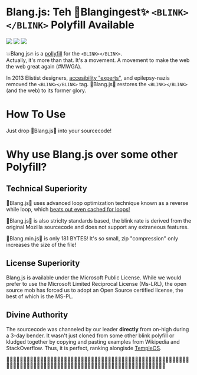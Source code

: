 Blang.js: Teh 💎Blangingest✨ `<BLINK></BLINK>` Polyfill Available
==================================================================
<img src="https://img.shields.io/badge/build-passing-green.svg">
<img src="https://img.shields.io/badge/coverage-100%25-green.svg">
<img src="https://img.shields.io/packagist/dm/doctrine/orm.svg">

💥Blang.js🔥 is a <a href="https://en.wikipedia.org/wiki/Polyfill">pollyfill</a> for the `<BLINK></BLINK>`.  
Actually, it's more than that.  It's a movement.  A movement to make the web the web great again (#MWGA).

In 2013 Elistist designers, [accesibility "experts"](https://www.w3.org/TR/CSS21/text.html#lining-striking-props), and epilepsy-nazis removed the `<BLINK></BLINK>` tag. 🔫Blang.js🎉
restores the `<BLINK></BLINK>` (and the web) to its former glory.

How To Use
==========
Just drop 🤑Blang.js💆 into your sourcecode!


Why use Blang.js over some other Polyfill?
==========================================

Technical Superiority
---------------------
🍬Blang.js🍹 uses advanced loop optimization technique known as a reverse while loop, which [beats out even cached for loops!](https://jsperf.com/while-reverse-vs-for-cached-length)

🏦Blang.js🏦 is also striclty standards based, the blink rate is derived from the original Mozilla sourcecode and does not
support any extraneous features.

📀Blang.min.js🍭 is only 181 BYTES!  It's so small, zip "compression" only increases the size of the file!

License Superiority
-------------------
Blang.js is available under the Microsoft Public License.  While we would prefer to use the Microsoft Limited Reciprocal License (Ms-LRL),
the open source mob has forced us to adopt an Open Source certified license, the best of which is the MS-PL.

Divine Authority
----------------
The sourcecode was channeled by our leader **directly** from on-high during a 3-day bender. It wasn't just cloned from some other blink polyfill or kludged together
  by copying and pasting examples from Wikipedia and StackOverflow.  Thus, it is perfect, ranking alongisde [TempleOS](http://www.templeos.org/).
  
  🛅🛅🛅🛅🛅🛅🛅🛅🛅🛅🛅🛅🛅🛅🛅🛅🛅🛅🛅🛅🛅🛅🛅🛅🛅🛅🛅🛅🛅🛅🛅🛅🛅🛅🛅🛅🛅🛅🛅🛅🛅🛅🛅🛅🛅🛅🛅🛅🛅🛅🛅🛅🛅🛅🛅🛅🛅🛅🛅🛅🛅🛅🛅🛅🛅🛅🛅🛅🛅🛅🛅🛅🛅🛅🛅🛅🛅🛅🛅🛅🛅🛅🛅🛅🛅🛅🛅🛅🛅🛅🛅🛅🛅🛅🛅🛅🛅🛅🛅🛅🛅